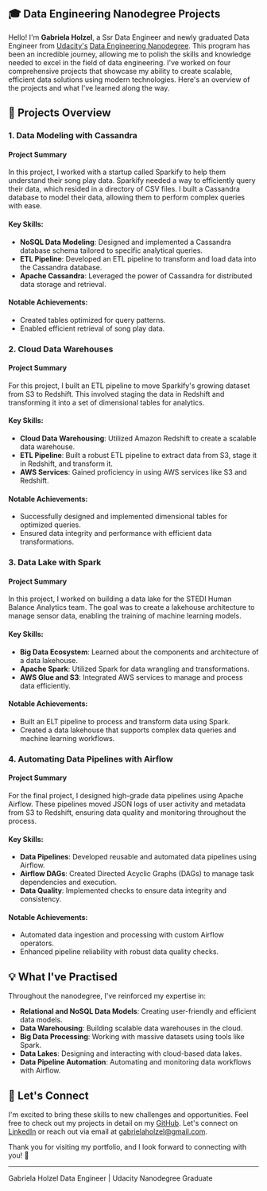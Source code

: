 ## 🎓 Data Engineering Nanodegree Projects

Hello! I'm **Gabriela Holzel**, a Ssr Data Engineer and newly graduated Data Engineer from [Udacity's](https://www.udacity.com/) [Data Engineering Nanodegree](https://www.udacity.com/course/data-engineer-nanodegree--nd027). This program has been an incredible journey, allowing me to polish the skills and knowledge needed to excel in the field of data engineering. I've worked on four comprehensive projects that showcase my ability to create scalable, efficient data solutions using modern technologies. Here's an overview of the projects and what I've learned along the way.

## 🌟 Projects Overview

### 1. Data Modeling with Cassandra

#### Project Summary
In this project, I worked with a startup called Sparkify to help them understand their song play data. Sparkify needed a way to efficiently query their data, which resided in a directory of CSV files. I built a Cassandra database to model their data, allowing them to perform complex queries with ease.

#### Key Skills:
- **NoSQL Data Modeling**: Designed and implemented a Cassandra database schema tailored to specific analytical queries.
- **ETL Pipeline**: Developed an ETL pipeline to transform and load data into the Cassandra database.
- **Apache Cassandra**: Leveraged the power of Cassandra for distributed data storage and retrieval.

#### Notable Achievements:
- Created tables optimized for query patterns.
- Enabled efficient retrieval of song play data.

### 2. Cloud Data Warehouses

#### Project Summary
For this project, I built an ETL pipeline to move Sparkify's growing dataset from S3 to Redshift. This involved staging the data in Redshift and transforming it into a set of dimensional tables for analytics.

#### Key Skills:
- **Cloud Data Warehousing**: Utilized Amazon Redshift to create a scalable data warehouse.
- **ETL Pipeline**: Built a robust ETL pipeline to extract data from S3, stage it in Redshift, and transform it.
- **AWS Services**: Gained proficiency in using AWS services like S3 and Redshift.

#### Notable Achievements:
- Successfully designed and implemented dimensional tables for optimized queries.
- Ensured data integrity and performance with efficient data transformations.

### 3. Data Lake with Spark

#### Project Summary
In this project, I worked on building a data lake for the STEDI Human Balance Analytics team. The goal was to create a lakehouse architecture to manage sensor data, enabling the training of machine learning models.

#### Key Skills:
- **Big Data Ecosystem**: Learned about the components and architecture of a data lakehouse.
- **Apache Spark**: Utilized Spark for data wrangling and transformations.
- **AWS Glue and S3**: Integrated AWS services to manage and process data efficiently.

#### Notable Achievements:
- Built an ELT pipeline to process and transform data using Spark.
- Created a data lakehouse that supports complex data queries and machine learning workflows.

### 4. Automating Data Pipelines with Airflow

#### Project Summary
For the final project, I designed high-grade data pipelines using Apache Airflow. These pipelines moved JSON logs of user activity and metadata from S3 to Redshift, ensuring data quality and monitoring throughout the process.

#### Key Skills:
- **Data Pipelines**: Developed reusable and automated data pipelines using Airflow.
- **Airflow DAGs**: Created Directed Acyclic Graphs (DAGs) to manage task dependencies and execution.
- **Data Quality**: Implemented checks to ensure data integrity and consistency.

#### Notable Achievements:
- Automated data ingestion and processing with custom Airflow operators.
- Enhanced pipeline reliability with robust data quality checks.

## 💡 What I've Practised 

Throughout the nanodegree, I've reinforced my expertise in:

- **Relational and NoSQL Data Models**: Creating user-friendly and efficient data models.
- **Data Warehousing**: Building scalable data warehouses in the cloud.
- **Big Data Processing**: Working with massive datasets using tools like Spark.
- **Data Lakes**: Designing and interacting with cloud-based data lakes.
- **Data Pipeline Automation**: Automating and monitoring data workflows with Airflow.

## 🚀 Let's Connect

I'm excited to bring these skills to new challenges and opportunities. Feel free to check out my projects in detail on my [GitHub](https://github.com/Gabrielaholzel). Let's connect on [LinkedIn](https://www.linkedin.com/in/gabrielaholzel/) or reach out via email at gabrielaholzel@gmail.com. 

Thank you for visiting my portfolio, and I look forward to connecting with you! 🚀

---

Gabriela Holzel
Data Engineer | Udacity Nanodegree Graduate
